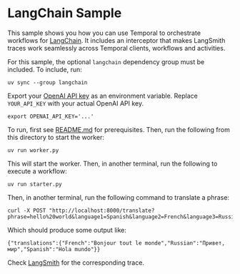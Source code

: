# LangChain Sample

This sample shows you how you can use Temporal to orchestrate workflows for [LangChain](https://www.langchain.com). It includes an interceptor that makes LangSmith traces work seamlessly across Temporal clients, workflows and activities.

For this sample, the optional `langchain` dependency group must be included. To include, run:

    uv sync --group langchain

Export your [OpenAI API key](https://platform.openai.com/api-keys) as an environment variable. Replace `YOUR_API_KEY` with your actual OpenAI API key.

    export OPENAI_API_KEY='...'

To run, first see [README.md](../README.md) for prerequisites. Then, run the following from this directory to start the
worker:

    uv run worker.py

This will start the worker. Then, in another terminal, run the following to execute a workflow:

    uv run starter.py

Then, in another terminal, run the following command to translate a phrase:

    curl -X POST "http://localhost:8000/translate?phrase=hello%20world&language1=Spanish&language2=French&language3=Russian"

Which should produce some output like:

    {"translations":{"French":"Bonjour tout le monde","Russian":"Привет, мир","Spanish":"Hola mundo"}}

Check [LangSmith](https://smith.langchain.com/) for the corresponding trace.